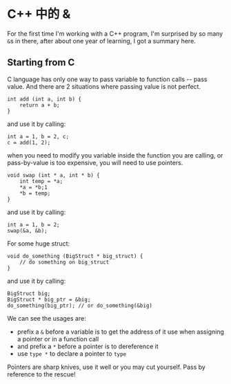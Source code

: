 # C++ 中的 &

<!--
ID: 38338be4-202a-4d25-8fbb-cce457a64cf5
Status: draft
Date: 2017-07-16T01:29:00
Modified: 2020-05-16T11:46:04
wp_id: 399
-->

For the first time I'm working with a C++ program, I'm surprised by so many `&`s in there, after about one year of learning, I got a summary here.

## Starting from C

C language has only one way to pass variable to function calls -- pass value. And there are 2 situations where passing value is not perfect.

    int add (int a, int b) {
        return a + b;
    }

and use it by calling:

    int a = 1, b = 2, c;
    c = add(1, 2);

when you need to modify you variable inside the function you are calling, or pass-by-value is too expensive, you will need to use pointers.

    void swap (int * a, int * b) {
        int temp = *a;
        *a = *b;1
        *b = temp;
    }

and use it by calling:

    int a = 1, b = 2;
    swap(&a, &b);


For some huge struct:

    void do_something (BigStruct * big_struct) {
        // do something on big_struct
    }

and use it by calling:

    BigStruct big;
    BigStruct * big_ptr = &big;
    do_something(big_ptr); // or do_something(&big)

We can see the usages are:

* prefix a `&` before a variable is to get the address of it
  use when assigning a pointer or in a function call
* and prefix a `*` before a pointer is to dereference it
* use `type *` to declare a pointer to `type`

Pointers are sharp knives, use it well or you may cut yourself. Pass by reference to the rescue!
